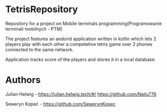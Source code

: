 # TetrisRepository
Repository for a project on Mobile terminals programming(Programowanie terminali mobilnych - PTM)

The project features an andorid application written in kotlin which lets 2 players play with each other a competetive tetris game over 2 phones connected to the same network.

Application tracks score of the players and stores it in a local database.

# Authors
Julian Helwig - https://julian.helwig.tech/#/ https://github.com/Nailu776

Seweryn Kopeć - https://github.com/SewerynKopec